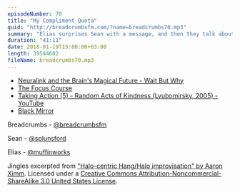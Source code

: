 ```yaml
---
episodeNumber: 70
title: "My Compliment Quota"
guid: "http://breadcrumbsfm.com/?name=breadcrumbs70.mp3"
summary: "Elias surprises Sean with a message, and then they talk about communication, compliments, and sincerity."
duration: "41:11"
date: 2018-01-19T15:00:00+03:00
length: 39544602
fileName: breadcrumbs70.mp3
---
```


- [Neuralink and the Brain's Magical Future - Wait But Why](https://waitbutwhy.com/2017/04/neuralink.html)
- [The Focus Course](https://thefocuscourse.com/)
- [Taking Action (5) - Random Acts of Kindness (Lyubomirsky, 2005) - YouTube](https://youtu.be/KTqQzTJWZUk)
- [Black Mirror](https://www.netflix.com/title/70264888?s=i&trkid=14170032)

Breadcrumbs - [@breadcrumbsfm](https://twitter.com/breadcrumbsfm)

Sean - [@splunsford](https://twitter.com/splunsford)

Elias - [@muffinworks](https://twitter.com/muffinworks)

Jingles excerpted from ["Halo-centric Hang/Halo improvisation" by Aaron Ximm](http://freemusicarchive.org/music/aaron_ximm/handpans_and_the_hang/). Licensed under a [Creative Commons Attribution-Noncommercial-ShareAlike 3.0 United States License](http://creativecommons.org/licenses/by-nc-sa/3.0/us/).